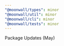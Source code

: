 ```yaml
---
"@moonwall/types": minor
"@moonwall/util": minor
"@moonwall/cli": minor
"@moonwall/tests": minor
---
```


Package Updates (May)
